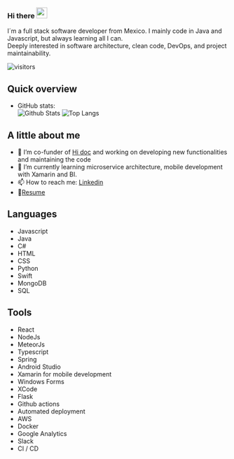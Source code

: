 ### Hi there <img src="https://media.giphy.com/media/hvRJCLFzcasrR4ia7z/giphy.gif" width="25px">

I´m a full stack software developer from Mexico. I mainly code in Java and Javascript, but always learning all I can.\
Deeply interested in software architecture, clean code, DevOps, and project maintainability.  

![visitors](https://visitor-badge.glitch.me/badge?page_id=AlanOrtega91)

## Quick overview
* GitHub stats:  
![Github Stats](https://github-readme-stats.vercel.app/api?username=AlanOrtega91&count_private=true&show_icons=true&include_all_commits=true)
![Top Langs](https://github-readme-stats.vercel.app/api/top-langs/?username=AlanOrtega91&layout=compact&count_private=true)


## A little about me

- 🔭 I’m co-funder of [Hi doc](https://www.hidoc.com.mx/) and working on developing new functionalities and maintaining the code
- 🌱 I’m currently learning microservice architecture, mobile development with Xamarin and BI.
- 📫 How to reach me: [Linkedin](https://www.linkedin.com/in/alan-ortega-samano-b5916282/) 
- 📝[Resume](https://drive.google.com/file/d/1ET17_56PYBjDkrT_VO8a-Of_QzjpxKU-/view?usp=sharing)

## Languages

- Javascript
- Java
- C#
- HTML
- CSS
- Python
- Swift
- MongoDB
- SQL

## Tools

- React
- NodeJs
- MeteorJs
- Typescript
- Spring
- Android Studio
- Xamarin for mobile development
- Windows Forms
- XCode
- Flask
- Github actions
- Automated deployment
- AWS
- Docker
- Google Analytics
- Slack
- CI / CD
